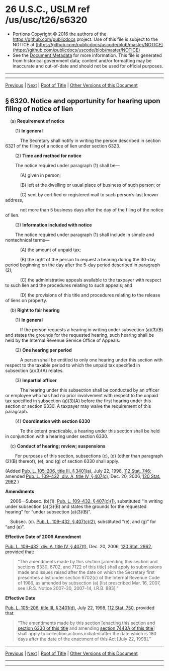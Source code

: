 ---
---

# 26 U.S.C., USLM ref /us/usc/t26/s6320

* Portions Copyright © 2016 the authors of the https://github.com/publicdocs project.
  Use of this file is subject to the NOTICE at [https://github.com/publicdocs/uscode/blob/master/NOTICE](https://github.com/publicdocs/uscode/blob/master/NOTICE)
* See the [Document Metadata](././../../../../../../..//README.md) for more information.
  This file is generated from historical government data; content and/or formatting may be inaccurate and out-of-date and should not be used for official purposes.

----------
----------

[Previous](./../../../../../../..//us/usc/t26/stF/ch64/schC/ptI/m__us_usc_t26_stF_ch64_schC_ptI.md) | [Next](./../../../../../../..//us/usc/t26/stF/ch64/schC/ptII/m__us_usc_t26_stF_ch64_schC_ptII.md) | [Root of Title](./../../../../../../../) | [Other Versions of this Document](https://publicdocs.github.io/go/links?ns=uslm&ref=%2Fus%2Fusc%2Ft26%2Fs6320)

## § 6320. Notice and opportunity for hearing upon filing of notice of lien

    (a) __Requirement of notice__ 

        (1) __In general__ 

            The Secretary shall notify in writing the person described in section 6321 of the filing of a notice of lien under section 6323.

        (2) __Time and method for notice__ 

        The notice required under paragraph (1) shall be—

            (A) given in person;

            (B) left at the dwelling or usual place of business of such person; or

            (C) sent by certified or registered mail to such person’s last known address,

            not more than 5 business days after the day of the filing of the notice of lien.

        (3) __Information included with notice__ 

        The notice required under paragraph (1) shall include in simple and nontechnical terms—

            (A) the amount of unpaid tax;

            (B) the right of the person to request a hearing during the 30-day period beginning on the day after the 5-day period described in paragraph (2);

            (C) the administrative appeals available to the taxpayer with respect to such lien and the procedures relating to such appeals; and

            (D) the provisions of this title and procedures relating to the release of liens on property.

    (b) __Right to fair hearing__ 

        (1) __In general__ 

            If the person requests a hearing in writing under subsection (a)(3)(B) and states the grounds for the requested hearing, such hearing shall be held by the Internal Revenue Service Office of Appeals.

        (2) __One hearing per period__ 

            A person shall be entitled to only one hearing under this section with respect to the taxable period to which the unpaid tax specified in subsection (a)(3)(A) relates.

        (3) __Impartial officer__ 

            The hearing under this subsection shall be conducted by an officer or employee who has had no prior involvement with respect to the unpaid tax specified in subsection (a)(3)(A) before the first hearing under this section or section 6330. A taxpayer may waive the requirement of this paragraph.

        (4) __Coordination with section 6330__ 

            To the extent practicable, a hearing under this section shall be held in conjunction with a hearing under section 6330.

    (c) __Conduct of hearing; review; suspensions__ 

        For purposes of this section, subsections (c), (d) (other than paragraph (2)(B) thereof), (e), and (g) of section 6330 shall apply.

(Added [Pub. L. 105–206, title III, § 3401(a)][/us/pl/105/206/s3401/a], July 22, 1998, [112 Stat. 746][/us/stat/112/746]; amended [Pub. L. 109–432, div. A, title IV, § 407(c)][/us/pl/109/432/s407/c], Dec. 20, 2006, [120 Stat. 2962][/us/stat/120/2962].)

 __Amendments__ 

    2006—Subsec. (b)(1). [Pub. L. 109–432, § 407(c)(1)][/us/pl/109/432/s407/c/1], substituted “in writing under subsection (a)(3)(B) and states the grounds for the requested hearing” for “under subsection (a)(3)(B)”.

    Subsec. (c). [Pub. L. 109–432, § 407(c)(2)][/us/pl/109/432/s407/c/2], substituted “(e), and (g)” for “and (e)”.

 __Effective Date of 2006 Amendment__ 

[Pub. L. 109–432, div. A, title IV, § 407(f)][/us/pl/109/432/s407/f], Dec. 20, 2006, [120 Stat. 2962][/us/stat/120/2962], provided that: 

> “The amendments made by this section \[amending this section and sections 6330, 6702, and 7122 of this title\] shall apply to submissions made and issues raised after the date on which the Secretary first prescribes a list under section 6702(c) of the Internal Revenue Code of 1986, as amended by subsection (a) \[list prescribed Mar. 16, 2007, see I.R.S. Notice 2007–30, 2007–14, I.R.B. 883\].”

 __Effective Date__ 

[Pub. L. 105–206, title III, § 3401(d)][/us/pl/105/206/s3401/d], July 22, 1998, [112 Stat. 750][/us/stat/112/750], provided that: 

> “The amendments made by this section \[enacting this section and [section 6330 of this title][/us/usc/t26/s6330] and amending [section 7443A of this title][/us/usc/t26/s7443A]\] shall apply to collection actions initiated after the date which is 180 days after the date of the enactment of this Act \[July 22, 1998\].”

----------

[Previous](./../../../../../../..//us/usc/t26/stF/ch64/schC/ptI/m__us_usc_t26_stF_ch64_schC_ptI.md) | [Next](./../../../../../../..//us/usc/t26/stF/ch64/schC/ptII/m__us_usc_t26_stF_ch64_schC_ptII.md) | [Root of Title](./../../../../../../../) | [Other Versions of this Document](https://publicdocs.github.io/go/links?ns=uslm&ref=%2Fus%2Fusc%2Ft26%2Fs6320)

----------
----------

[/us/pl/105/206/s3401/a]: https://publicdocs.github.io/go/links?ns=uslm&ref=%2Fus%2Fpl%2F105%2F206%2Fs3401%2Fa
[/us/stat/112/746]: https://publicdocs.github.io/go/links?ns=uslm&ref=%2Fus%2Fstat%2F112%2F746
[/us/pl/109/432/s407/c]: https://publicdocs.github.io/go/links?ns=uslm&ref=%2Fus%2Fpl%2F109%2F432%2Fs407%2Fc
[/us/stat/120/2962]: https://publicdocs.github.io/go/links?ns=uslm&ref=%2Fus%2Fstat%2F120%2F2962
[/us/pl/109/432/s407/c/1]: https://publicdocs.github.io/go/links?ns=uslm&ref=%2Fus%2Fpl%2F109%2F432%2Fs407%2Fc%2F1
[/us/pl/109/432/s407/c/2]: https://publicdocs.github.io/go/links?ns=uslm&ref=%2Fus%2Fpl%2F109%2F432%2Fs407%2Fc%2F2
[/us/pl/109/432/s407/f]: https://publicdocs.github.io/go/links?ns=uslm&ref=%2Fus%2Fpl%2F109%2F432%2Fs407%2Ff
[/us/stat/120/2962]: https://publicdocs.github.io/go/links?ns=uslm&ref=%2Fus%2Fstat%2F120%2F2962
[/us/pl/105/206/s3401/d]: https://publicdocs.github.io/go/links?ns=uslm&ref=%2Fus%2Fpl%2F105%2F206%2Fs3401%2Fd
[/us/stat/112/750]: https://publicdocs.github.io/go/links?ns=uslm&ref=%2Fus%2Fstat%2F112%2F750
[/us/usc/t26/s6330]: https://publicdocs.github.io/go/links?ns=uslm&ref=%2Fus%2Fusc%2Ft26%2Fs6330
[/us/usc/t26/s7443A]: https://publicdocs.github.io/go/links?ns=uslm&ref=%2Fus%2Fusc%2Ft26%2Fs7443A


